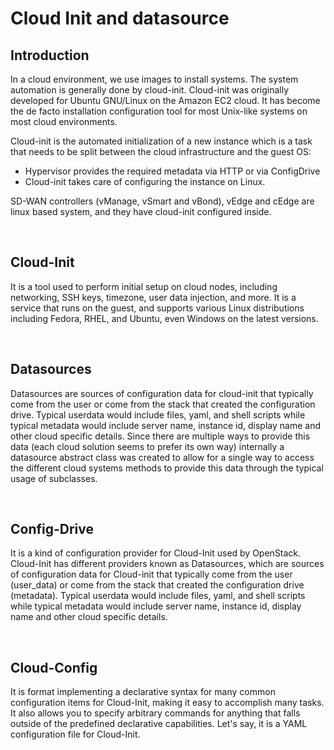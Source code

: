# Cloud Init and datasource

## Introduction
In a cloud environment, we use images to install systems. The system automation is generally done by cloud-init. Cloud-init was originally developed for Ubuntu GNU/Linux on the Amazon EC2 cloud. It has become the de facto installation configuration tool for most Unix-like systems on most cloud environments. 

Cloud-init is the automated initialization of a new instance which is a task that needs to be split between the cloud infrastructure and the guest OS:
+ Hypervisor provides the required metadata via HTTP or via ConfigDrive 
+ Cloud-init takes care of configuring the instance on Linux.

SD-WAN controllers (vManage, vSmart and vBond), vEdge and cEdge are linux based system, and they have cloud-init configured inside.

<br>

## Cloud-Init
It is a tool used to perform initial setup on cloud nodes, including networking, SSH keys, timezone, user data injection, and more. It is a service that runs on the guest, and supports various Linux distributions including Fedora, RHEL, and Ubuntu, even Windows on the latest versions.

<br>

## Datasources
Datasources are sources of configuration data for cloud-init that typically come from the user or come from the stack that created the configuration drive. Typical userdata would include files, yaml, and shell scripts while typical metadata would include server name, instance id, display name and other cloud specific details. Since there are multiple ways to provide this data (each cloud solution seems to prefer its own way) internally a datasource abstract class was created to allow for a single way to access the different cloud systems methods to provide this data through the typical usage of subclasses.

<br>

## Config-Drive
It is a kind of configuration provider for Cloud-Init used by OpenStack. Cloud-Init has different providers known as Datasources, which are sources of configuration data for Cloud-init that typically come from the user (user_data) or come from the stack that created the configuration drive (metadata). Typical userdata would include files, yaml, and shell scripts while typical metadata would include server name, instance id, display name and other cloud specific details.

<br>

## Cloud-Config
It is format implementing a declarative syntax for many common configuration items for Cloud-Init, making it easy to accomplish many tasks. It also allows you to specify arbitrary commands for anything that falls outside of the predefined declarative capabilities. Let's say, it is a YAML configuration file for Cloud-Init.

